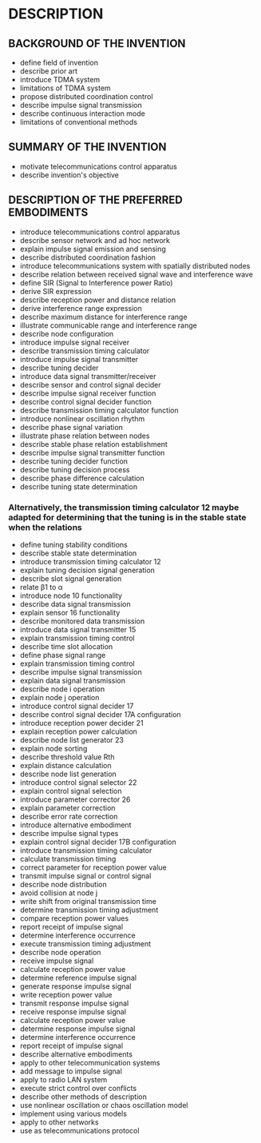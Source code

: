 # DESCRIPTION

## BACKGROUND OF THE INVENTION

- define field of invention
- describe prior art
- introduce TDMA system
- limitations of TDMA system
- propose distributed coordination control
- describe impulse signal transmission
- describe continuous interaction mode
- limitations of conventional methods

## SUMMARY OF THE INVENTION

- motivate telecommunications control apparatus
- describe invention's objective

## DESCRIPTION OF THE PREFERRED EMBODIMENTS

- introduce telecommunications control apparatus
- describe sensor network and ad hoc network
- explain impulse signal emission and sensing
- describe distributed coordination fashion
- introduce telecommunications system with spatially distributed nodes
- describe relation between received signal wave and interference wave
- define SIR (Signal to Interference power Ratio)
- derive SIR expression
- describe reception power and distance relation
- derive interference range expression
- describe maximum distance for interference range
- illustrate communicable range and interference range
- describe node configuration
- introduce impulse signal receiver
- describe transmission timing calculator
- introduce impulse signal transmitter
- describe tuning decider
- introduce data signal transmitter/receiver
- describe sensor and control signal decider
- describe impulse signal receiver function
- describe control signal decider function
- describe transmission timing calculator function
- introduce nonlinear oscillation rhythm
- describe phase signal variation
- illustrate phase relation between nodes
- describe stable phase relation establishment
- describe impulse signal transmitter function
- describe tuning decider function
- describe tuning decision process
- describe phase difference calculation
- describe tuning state determination

### Alternatively, the transmission timing calculator 12 maybe adapted for determining that the tuning is in the stable state when the relations

- define tuning stability conditions
- describe stable state determination
- introduce transmission timing calculator 12
- explain tuning decision signal generation
- describe slot signal generation
- relate β1 to α
- introduce node 10 functionality
- describe data signal transmission
- explain sensor 16 functionality
- describe monitored data transmission
- introduce data signal transmitter 15
- explain transmission timing control
- describe time slot allocation
- define phase signal range
- explain transmission timing control
- describe impulse signal transmission
- explain data signal transmission
- describe node i operation
- explain node j operation
- introduce control signal decider 17
- describe control signal decider 17A configuration
- introduce reception power decider 21
- explain reception power calculation
- describe node list generator 23
- explain node sorting
- describe threshold value Rth
- explain distance calculation
- describe node list generation
- introduce control signal selector 22
- explain control signal selection
- introduce parameter corrector 26
- explain parameter correction
- describe error rate correction
- introduce alternative embodiment
- describe impulse signal types
- explain control signal decider 17B configuration
- introduce transmission timing calculator
- calculate transmission timing
- correct parameter for reception power value
- transmit impulse signal or control signal
- describe node distribution
- avoid collision at node j
- write shift from original transmission time
- determine transmission timing adjustment
- compare reception power values
- report receipt of impulse signal
- determine interference occurrence
- execute transmission timing adjustment
- describe node operation
- receive impulse signal
- calculate reception power value
- determine reference impulse signal
- generate response impulse signal
- write reception power value
- transmit response impulse signal
- receive response impulse signal
- calculate reception power value
- determine response impulse signal
- determine interference occurrence
- report receipt of impulse signal
- describe alternative embodiments
- apply to other telecommunication systems
- add message to impulse signal
- apply to radio LAN system
- execute strict control over conflicts
- describe other methods of description
- use nonlinear oscillation or chaos oscillation model
- implement using various models
- apply to other networks
- use as telecommunications protocol

